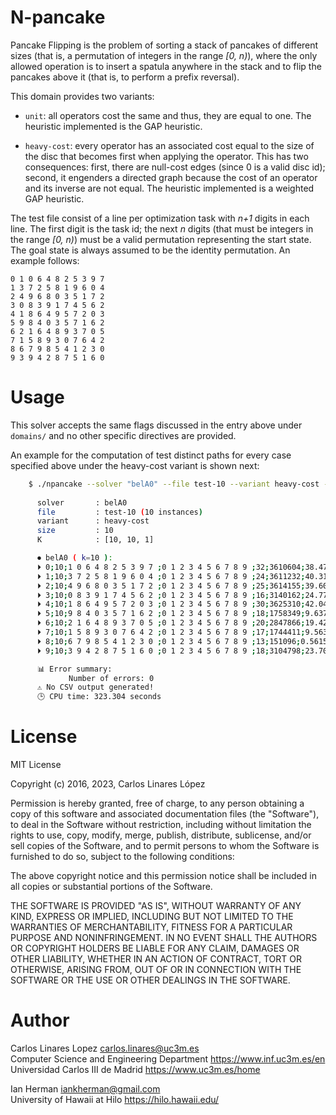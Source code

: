 # N-pancake #

Pancake Flipping is the problem of sorting a stack of pancakes of different
sizes (that is, a permutation of integers in the range *[0, n)*), where the only
allowed operation is to insert a spatula anywhere in the stack and to flip the
pancakes above it (that is, to perform a prefix reversal). 

This domain provides two variants:

* `unit`: all operators cost the same and thus, they are equal to one. The
  heuristic implemented is the GAP heuristic.
  
* `heavy-cost`: every operator has an associated cost equal to the size of the
  disc that becomes first when applying the operator. This has two consequences:
  first, there are null-cost edges (since 0 is a valid disc id); second, it
  engenders a directed graph because the cost of an operator and its inverse are
  not equal. The heuristic implemented is a weighted GAP heuristic.

The test file consist of a line per optimization task with *n+1* digits in each
line. The first digit is the task id; the next *n* digits (that must be integers
in the range *[0, n)*) must be a valid permutation representing the start state.
The goal state is always assumed to be the identity permutation. An example
follows:

``` text
0 1 0 6 4 8 2 5 3 9 7
1 3 7 2 5 8 1 9 6 0 4
2 4 9 6 8 0 3 5 1 7 2
3 0 8 3 9 1 7 4 5 6 2
4 1 8 6 4 9 5 7 2 0 3
5 9 8 4 0 3 5 7 1 6 2
6 2 1 6 4 8 9 3 7 0 5
7 1 5 8 9 3 0 7 6 4 2
8 6 7 9 8 5 4 1 2 3 0
9 3 9 4 2 8 7 5 1 6 0
```

# Usage #

This solver accepts the same flags discussed in the entry above under `domains/`
and no other specific directives are provided.

An example for the computation of test distinct paths for every case specified
above under the heavy-cost variant is shown next:

``` sh
    $ ./npancake --solver "belA0" --file test-10 --variant heavy-cost --k 10
    
      solver       : belA0
      file         : test-10 (10 instances)
      variant      : heavy-cost
      size         : 10
      K            : [10, 10, 1] 

      ⏺ belA0 ( k=10 ): 
      ⏵ 0;10;1 0 6 4 8 2 5 3 9 7 ;0 1 2 3 4 5 6 7 8 9 ;32;3610604;38.47;BELA*;✔ No error
      ⏵ 1;10;3 7 2 5 8 1 9 6 0 4 ;0 1 2 3 4 5 6 7 8 9 ;24;3611232;40.3153;BELA*;✔ No error
      ⏵ 2;10;4 9 6 8 0 3 5 1 7 2 ;0 1 2 3 4 5 6 7 8 9 ;25;3614155;39.6024;BELA*;✔ No error
      ⏵ 3;10;0 8 3 9 1 7 4 5 6 2 ;0 1 2 3 4 5 6 7 8 9 ;16;3140162;24.7753;BELA*;✔ No error
      ⏵ 4;10;1 8 6 4 9 5 7 2 0 3 ;0 1 2 3 4 5 6 7 8 9 ;30;3625310;42.0401;BELA*;✔ No error
      ⏵ 5;10;9 8 4 0 3 5 7 1 6 2 ;0 1 2 3 4 5 6 7 8 9 ;18;1758349;9.63701;BELA*;✔ No error
      ⏵ 6;10;2 1 6 4 8 9 3 7 0 5 ;0 1 2 3 4 5 6 7 8 9 ;20;2847866;19.4298;BELA*;✔ No error
      ⏵ 7;10;1 5 8 9 3 0 7 6 4 2 ;0 1 2 3 4 5 6 7 8 9 ;17;1744411;9.56371;BELA*;✔ No error
      ⏵ 8;10;6 7 9 8 5 4 1 2 3 0 ;0 1 2 3 4 5 6 7 8 9 ;13;151096;0.561578;BELA*;✔ No error
      ⏵ 9;10;3 9 4 2 8 7 5 1 6 0 ;0 1 2 3 4 5 6 7 8 9 ;18;3104798;23.7006;BELA*;✔ No error

      📊 Error summary: 
             Number of errors: 0
      ⚠ No CSV output generated!
      🕒 CPU time: 323.304 seconds
```


# License #

MIT License

Copyright (c) 2016, 2023, Carlos Linares López

Permission is hereby granted, free of charge, to any person obtaining a copy
of this software and associated documentation files (the "Software"), to deal
in the Software without restriction, including without limitation the rights
to use, copy, modify, merge, publish, distribute, sublicense, and/or sell
copies of the Software, and to permit persons to whom the Software is
furnished to do so, subject to the following conditions:

The above copyright notice and this permission notice shall be included in all
copies or substantial portions of the Software.

THE SOFTWARE IS PROVIDED "AS IS", WITHOUT WARRANTY OF ANY KIND, EXPRESS OR
IMPLIED, INCLUDING BUT NOT LIMITED TO THE WARRANTIES OF MERCHANTABILITY,
FITNESS FOR A PARTICULAR PURPOSE AND NONINFRINGEMENT. IN NO EVENT SHALL THE
AUTHORS OR COPYRIGHT HOLDERS BE LIABLE FOR ANY CLAIM, DAMAGES OR OTHER
LIABILITY, WHETHER IN AN ACTION OF CONTRACT, TORT OR OTHERWISE, ARISING FROM,
OUT OF OR IN CONNECTION WITH THE SOFTWARE OR THE USE OR OTHER DEALINGS IN THE
SOFTWARE.


# Author #

Carlos Linares Lopez <carlos.linares@uc3m.es>  
Computer Science and Engineering Department <https://www.inf.uc3m.es/en>  
Universidad Carlos III de Madrid <https://www.uc3m.es/home>

Ian Herman <iankherman@gmail.com>  
University of Hawaii at Hilo <https://hilo.hawaii.edu/>  


